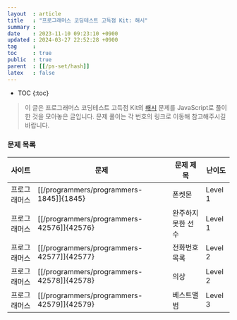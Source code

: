 ```yaml
---
layout  : article
title   : "프로그래머스 코딩테스트 고득점 Kit: 해시"
summary : 
date    : 2023-11-10 09:23:10 +0900
updated : 2024-03-27 22:52:28 +0900
tag     : 
toc     : true
public  : true
parent  : [[/ps-set/hash]]
latex   : false
---
```

* TOC
{:toc}

> 이 글은 프로그래머스 코딩테스트 고득점 Kit의 [해시](https://school.programmers.co.kr/learn/courses/30/parts/12077) 문제를 JavaScript로 풀이한 것을 모아놓은 글입니다. 문제 풀이는 각 번호의 링크로 이동해 참고해주시길 바랍니다.

### 문제 목록

| 사이트       | 문제                                      | 문제 제목          | 난이도   |
| ------------ | ----------------------------------------- | ------------------ | -------- |
| 프로그래머스 | [[/programmers/programmers-1845]]{1845}   | 폰켓몬             | Level 1  |
| 프로그래머스 | [[/programmers/programmers-42576]]{42576} | 완주하지 못한 선수 | Level 1  |
| 프로그래머스 | [[/programmers/programmers-42577]]{42577} | 전화번호 목록      | Level 2  |
| 프로그래머스 | [[/programmers/programmers-42578]]{42578} | 의상               | Level 2  |
| 프로그래머스 | [[/programmers/programmers-42579]]{42579} | 베스트앨범         | Level 3  |
